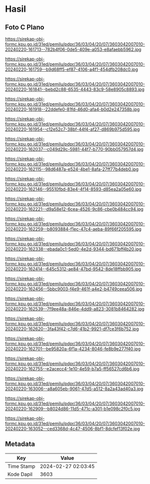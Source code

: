# Hasil

## Foto C Plano

https://sirekap-obj-formc.kpu.go.id/31ed/pemilu/pdpr/36/03/04/20/07/3603042007010-20240220-161713--782b4f06-0de5-409e-a053-e8afaebb5962.jpg

https://sirekap-obj-formc.kpu.go.id/31ed/pemilu/pdpr/36/03/04/20/07/3603042007010-20240220-161759--b9d68ff5-ef87-4106-a4f1-454dfb208dc0.jpg

https://sirekap-obj-formc.kpu.go.id/31ed/pemilu/pdpr/36/03/04/20/07/3603042007010-20240220-161841--bebd2c88-6535-4443-83c9-58e8905c8893.jpg

https://sirekap-obj-formc.kpu.go.id/31ed/pemilu/pdpr/36/03/04/20/07/3603042007010-20240220-161918--22ddefe0-81fd-46d0-afa4-b0d2e247358b.jpg

https://sirekap-obj-formc.kpu.go.id/31ed/pemilu/pdpr/36/03/04/20/07/3603042007010-20240220-161954--c12e52c7-38bf-44f4-af27-d869b975d595.jpg

https://sirekap-obj-formc.kpu.go.id/31ed/pemilu/pdpr/36/03/04/20/07/3603042007010-20240220-162037--c049d29c-5981-44f7-b770-90bb057957d4.jpg

https://sirekap-obj-formc.kpu.go.id/31ed/pemilu/pdpr/36/03/04/20/07/3603042007010-20240220-162115--98d6487a-e524-4be1-8afa-27ff77b4deb0.jpg

https://sirekap-obj-formc.kpu.go.id/31ed/pemilu/pdpr/36/03/04/20/07/3603042007010-20240220-162146--95510fbd-83e4-4f14-8593-d85ea2a05e60.jpg

https://sirekap-obj-formc.kpu.go.id/31ed/pemilu/pdpr/36/03/04/20/07/3603042007010-20240220-162221--d9a58e12-6cea-4526-9c86-cbe0b484cc94.jpg

https://sirekap-obj-formc.kpu.go.id/31ed/pemilu/pdpr/36/03/04/20/07/3603042007010-20240220-162259--b8093884-f1ec-47c4-aeba-89f66f205595.jpg

https://sirekap-obj-formc.kpu.go.id/31ed/pemilu/pdpr/36/03/04/20/07/3603042007010-20240220-162338--ebada0c1-5ed0-4e2d-9344-bd671bff4b20.jpg

https://sirekap-obj-formc.kpu.go.id/31ed/pemilu/pdpr/36/03/04/20/07/3603042007010-20240220-162414--645c5312-ae84-47bd-9542-8de18ffbb905.jpg

https://sirekap-obj-formc.kpu.go.id/31ed/pemilu/pdpr/36/03/04/20/07/3603042007010-20240220-162456--5bbc9003-f4e9-461f-a4e2-b4749ceea506.jpg

https://sirekap-obj-formc.kpu.go.id/31ed/pemilu/pdpr/36/03/04/20/07/3603042007010-20240220-162539--7f9ee48a-846e-4dd9-a823-3081b8464282.jpg

https://sirekap-obj-formc.kpu.go.id/31ed/pemilu/pdpr/36/03/04/20/07/3603042007010-20240220-162620--3fa43f42-c7d6-41b2-9921-df7ce3f6b752.jpg

https://sirekap-obj-formc.kpu.go.id/31ed/pemilu/pdpr/36/03/04/20/07/3603042007010-20240220-162701--be95820a-6f1a-4234-8046-fe8b9e277f40.jpg

https://sirekap-obj-formc.kpu.go.id/31ed/pemilu/pdpr/36/03/04/20/07/3603042007010-20240220-162755--e2acecc4-1e10-4e59-b7a5-ff56527cd6b6.jpg

https://sirekap-obj-formc.kpu.go.id/31ed/pemilu/pdpr/36/03/04/20/07/3603042007010-20240220-163006--a8a605eb-9061-47d5-a512-8a2a43ad40a3.jpg

https://sirekap-obj-formc.kpu.go.id/31ed/pemilu/pdpr/36/03/04/20/07/3603042007010-20240220-162909--b8024d86-11d5-471c-a301-b1e098c2f0c5.jpg

https://sirekap-obj-formc.kpu.go.id/31ed/pemilu/pdpr/36/03/04/20/07/3603042007010-20240220-163052--ced3368d-4c47-4506-8bf1-8dcfef13f02e.jpg


## Metadata

| Key        | Value               |
| ---------- | ------------------- |
| Time Stamp | 2024-02-27 02:03:45 |
| Kode Dapil | 3603                |



